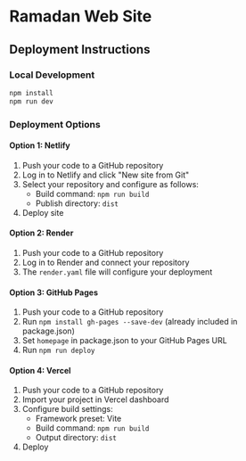 # Ramadan Web Site

## Deployment Instructions

### Local Development
```bash
npm install
npm run dev
```

### Deployment Options

#### Option 1: Netlify
1. Push your code to a GitHub repository
2. Log in to Netlify and click "New site from Git"
3. Select your repository and configure as follows:
   - Build command: `npm run build`
   - Publish directory: `dist`
4. Deploy site

#### Option 2: Render
1. Push your code to a GitHub repository
2. Log in to Render and connect your repository
3. The `render.yaml` file will configure your deployment

#### Option 3: GitHub Pages
1. Push your code to a GitHub repository
2. Run `npm install gh-pages --save-dev` (already included in package.json)
3. Set `homepage` in package.json to your GitHub Pages URL
4. Run `npm run deploy`

#### Option 4: Vercel
1. Push your code to a GitHub repository
2. Import your project in Vercel dashboard
3. Configure build settings:
   - Framework preset: Vite
   - Build command: `npm run build`
   - Output directory: `dist`
4. Deploy
